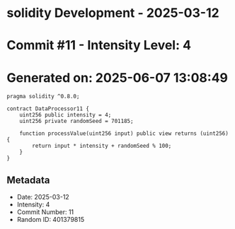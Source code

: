 ﻿# solidity Development - 2025-03-12
# Commit #11 - Intensity Level: 4
# Generated on: 2025-06-07 13:08:49
```solidity
pragma solidity ^0.8.0;

contract DataProcessor11 {
    uint256 public intensity = 4;
    uint256 private randomSeed = 701185;

    function processValue(uint256 input) public view returns (uint256) {
        return input * intensity + randomSeed % 100;
    }
}
```
## Metadata
- Date: 2025-03-12
- Intensity: 4
- Commit Number: 11
- Random ID: 401379815
